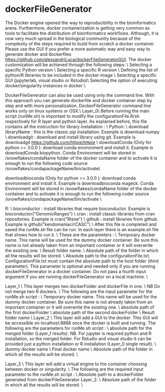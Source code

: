 # dockerFileGenerator
The Docker engine opened the way to reproducibility in the bioinformatics arena. Furthermore, docker containerization is getting very common as tools to facilitate the distribution of  bioinformatics workflows. Although, it is now very much spread in the biological community because of the complexity of the steps required to build from scratch a docker container. Please use the GUI if you prefer a more automatic way and easy way to generate docker and dockerfiles https://github.com/alessandriLuca/dockerFileGeneratorGUI.
The docker customization will be achieved through the following steps:   \\
Selecting a specific Python version \\
Selecting a specific R version \\
Defining the list of python/R libraries to be included in the docker image \\
Selecting a specific GUI (jupyterlab, visual studio or Rstudio)\\
Selecting the option of executing docker/singularity instances in docker \\

DockerFileGenerator can also be used using only the command line. With this approach you can generate dockerfile and docker container step by step and with more personalization.  DockerFileGenerator command line works only on linux systems or OSX.\\
Layer_0\\
Before running the main script (runMe.sh) is important to modify the configurationFile.R/sh respectively for R layer and python layer. As explained before, this file contains all the instruction for library installation : \\
Python: \\
download libraryName : this is the classic pip installation. Example is download numpy \\
downloadgit : download and install library using git. Example is downloadgit https://github.com/httpie/httpie \\
downloadConda (Only for python >= 3.0.0 ): download conda environment and install it. Example is downloadConda biopython. Conda Environment will be stored in /snowflakes/condaName folder of the docker container and to activate it is enough to run the following code
source /snowflakes/condapackageName/bin/activate\\

 
downloadbioconda (Only for python >= 3.0.0 ): download conda environment and install it. Example is downloadbioconda mageck. Conda Environment will be stored in /snowflakes/condaName folder of the docker container and to activate it is enough to run the following coder
source /snowflakes/condapackageName/bin/activate \\

 
R: \\
bioconductor : install libraries that require bioconductor. Example is bioconductor("GenomicRanges") \\
cran : install classic libraries from cran repositories. Example is cran("Rtsne") \\
github : install libraries from github. Example is github("kendomaniac/rCASC") \\
After this file is completed and saved the runMe.sh file can be run. In each layer there is an example.sh file that shows how to run it. \\ These are the parameters :  \\
Temporary docker name. This name will be used for the dummy docker container. Be sure this name is not already taken from an important container or it will overwrite the existing one. \\
Result folder name. \\
Absolute path of the folder in which all the results will be stored.  \\
Absolute path to the configurationFile.txt.  ConfigurationFile.txt must contain the absolute path to the host folder (third parameter). This parameter is optional and needed only if you are running dockerFileGenerator in a docker container.  Do not pass a fourth input argument if you are running dockerFileGenerator on a local machine.  \\

Layer_1 \\
This layer merges two dockerFolder and dockerFile in one.  \\
NB Do not merge two R dockers. \\
The following are the input parameter for the runMe.sh script :  \\
Temporary docker name. This name will be used for the dummy docker container. Be sure this name is not already taken from an important container or it will overwrite the existing one.  \\
absolute path of the first dockerFolder \\
absolute path of the second dockerFolder \\
Result folder name \\
Layer_2 \\
This layer will add a GUI to the docker. This GUI will be accessible on localhost:8888 once the docker is built and running. The following are the parameters for runMe.sh script :  \\
absolute path for the merged folder (Layer_1 results). NB. For jupyter is required python and R installation, so the merged folder. For Rstudio and visual studio it can be provided just a python installation or R installation (Layer_0 single result). \\
dummy docker name  \\
Final docker name \\
Absolute path of the folder in which all the results will be stored.  \\

Layer_3 \\
This layer will add a virtual engine to the container choosing between docker or singularity.  \\
The following are the required input parameter to the runMe.sh script :  \\
Absolute path to a dockerFolder generated from dockerFileGenerator Layer_2.  \\
 Absolute path of the folder in which all the results will be stored.  \\
